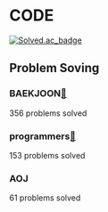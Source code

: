 # CODE

[![Solved.ac_badge](http://mazassumnida.wtf/api/mini/generate_badge?boj=bluesky5030)](https://solved.ac/bluesky5030)

## Problem Soving

### BAEKJOON[🚀](https://www.acmicpc.net/)

356 problems solved

### programmers[🚀](https://programmers.co.kr/learn/challenges?tab=all_challenges)

153 problems solved

### AOJ

61 problems solved

